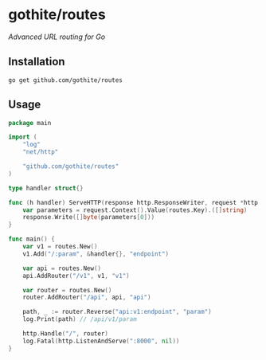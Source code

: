 # gothite/routes #
*Advanced URL routing for Go*

## Installation ##

`go get github.com/gothite/routes`


## Usage ##
```go
package main

import (
	"log"
	"net/http"

	"github.com/gothite/routes"
)

type handler struct{}

func (h handler) ServeHTTP(response http.ResponseWriter, request *http.Request) {
	var parameters = request.Context().Value(routes.Key).([]string)
	response.Write([]byte(parameters[0]))
}

func main() {
	var v1 = routes.New()
	v1.Add("/:param", &handler{}, "endpoint")

	var api = routes.New()
	api.AddRouter("/v1", v1, "v1")

	var router = routes.New()
	router.AddRouter("/api", api, "api")

	path, _ := router.Reverse("api:v1:endpoint", "param")
	log.Print(path) // /api/v1/param

	http.Handle("/", router)
	log.Fatal(http.ListenAndServe(":8000", nil))
}
```
